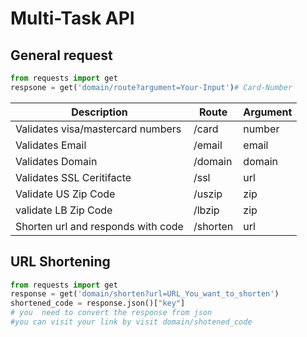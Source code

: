 
# Multi-Task API 

## General request
```python
from requests import get 
respsone = get('domain/route?argument=Your-Input')# Card-Number
```

| Description                       		| Route  | Argument | 
|---------------------------------------|--------|----------|
| Validates visa/mastercard numbers 		| /card   | number   |
| Validates Email                   		| /email  | email    |
| Validates Domain                  		| /domain | domain   |
| Validates SSL Ceritifacte         		| /ssl    | url      |
| Validate US Zip Code              		| /uszip  | zip      |
| validate LB Zip Code              		| /lbzip  | zip      |
| Shorten url and responds with code		|/shorten | url      |

## URL Shortening

```python
from requests import get
response = get('domain/shorten?url=URL_You_want_to_shorten')
shortened_code = response.json()["key"]
# you  need to convert the response from json
#you can visit your link by visit domain/shotened_code
```
